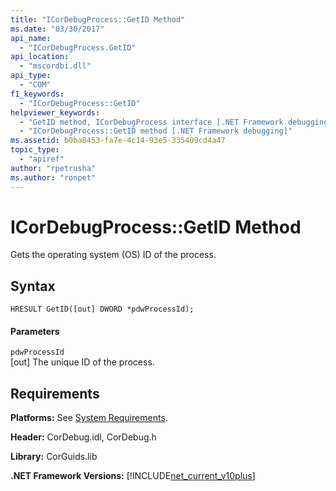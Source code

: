 ```yaml
---
title: "ICorDebugProcess::GetID Method"
ms.date: "03/30/2017"
api_name: 
  - "ICorDebugProcess.GetID"
api_location: 
  - "mscordbi.dll"
api_type: 
  - "COM"
f1_keywords: 
  - "ICorDebugProcess::GetID"
helpviewer_keywords: 
  - "GetID method, ICorDebugProcess interface [.NET Framework debugging]"
  - "ICorDebugProcess::GetID method [.NET Framework debugging]"
ms.assetid: b0ba8453-fa7e-4c14-93e5-335409cd4a47
topic_type: 
  - "apiref"
author: "rpetrusha"
ms.author: "ronpet"
---
```

# ICorDebugProcess::GetID Method
Gets the operating system (OS) ID of the process.  
  
## Syntax  
  
```  
HRESULT GetID([out] DWORD *pdwProcessId);  
```  
  
#### Parameters  
 `pdwProcessId`  
 [out] The unique ID of the process.  
  
## Requirements  
 **Platforms:** See [System Requirements](../../../../docs/framework/get-started/system-requirements.md).  
  
 **Header:** CorDebug.idl, CorDebug.h  
  
 **Library:** CorGuids.lib  
  
 **.NET Framework Versions:** [!INCLUDE[net_current_v10plus](../../../../includes/net-current-v10plus-md.md)]

